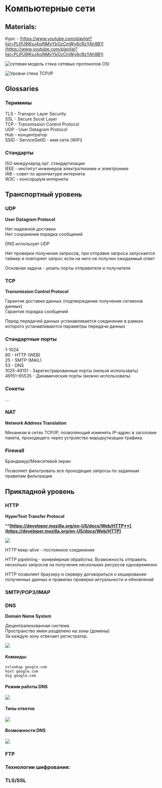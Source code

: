 # Компьютерные сети

## Materials:

 Курс - [https://www.youtube.com/playlist?list=PLtPJ9lKvJ4oiNMvYbOzCmWy6cRzYAh9B1](https://www.youtube.com/playlist?list=PLtPJ9lKvJ4oiNMvYbOzCmWy6cRzYAh9B1)

![сетевая модель стека сетевых протоколов OSI](<../../.gitbook/assets/image (6).png>)

![Уровни стека TCP/IP](<../../.gitbook/assets/image (7).png>)

## Glossaries 

### Теримины

TLS - Transpor Layer Security \
SSL - Secure Socet Layer \
TCP - Transmission Control Protocol \
UDP - User Datagram Protocol \
Hub - концентратор\
SSID - ServiceSetID - имя сети (WiFi)

### Стандарты

ISO международ орг. стандартизации \
IEEE - институт инженеров электротехнике и электронике \
IAB - совет по архитектуре интернета \
W3C - консорциум интернета

## Транспортный уровень

### UDP

**User Datagram Protocol**

Нет надежной доставки\
Нет сохранения порядка сообщений

DNS использует UDP

Нет проверки получения запросов, при отправке запроса запускается таймер и повторяет запрос если на него не получен ожидаемый ответ

Основная задача - укзать порты отправителя и получателя

### TCP

**Transmission Control Protocol**

Гарантия доставки данных (подтверждение получения сегменов данных)\
Гарантия порядка сообщений

Перед передачей данных устанавливается соединение в рамках которого устанавливаются параметры передачи данных

### Стандартные порты 

1-1024 \
80 - HTTP (WEB) \
25 - SMTP (MAIL) \
53 - DNS \
1025-49151 - Зарегистрированные порты (нельзя использвать)\
49151-65535  - Динамические порты (можно использовать)

### Сокеты

...

### NAT

**Network Address Translation**

Механизм в сетях TCP/IP, позволяющий изменять IP-адрес в заголовке пакета, проходящего через устройство маршрутизации трафика.

### Firewall

Брандмаур/Межсетевой экран

Позволяет фильтровать все проходящие запросы по заданным правилам фильтрации

## Прикладной уровень

### HTTP

**HyperText Transfer Protocol**

****[**https://developer.mozilla.org/en-US/docs/Web/HTTP**](https://developer.mozilla.org/en-US/docs/Web/HTTP)****

![](../../.gitbook/assets/client-server.svg)

HTTP keep-alive - постоянное соединение 

HTTP pipelining - конвейерная обработка. Возможность отправить несколько запросов на получение нескольких ресурсов одновременно

HTTP позволяет браузеру и серверу договориться о кешировании полученных данных и правилах проверки актуальности и обновлений

### SMTP/POP3/IMAP

### DNS

**Domain Name System**

Децентрализованная система.\
Пространство имен разделено на зоны (домены)\
За каждую зону отвечает регистратор.

![](<../../.gitbook/assets/image (2).png>)

#### Команды:

`nslookup google.com`\
`host google.com`\
`dig google.com`

#### Режим работы DNS

![](<../../.gitbook/assets/image (3).png>)

#### Типы ответов

![](<../../.gitbook/assets/image (4).png>)

#### Возможности DNS

![](<../../.gitbook/assets/image (5).png>)

### FTP

### Технологии шифрования:

### TLS/SSL





